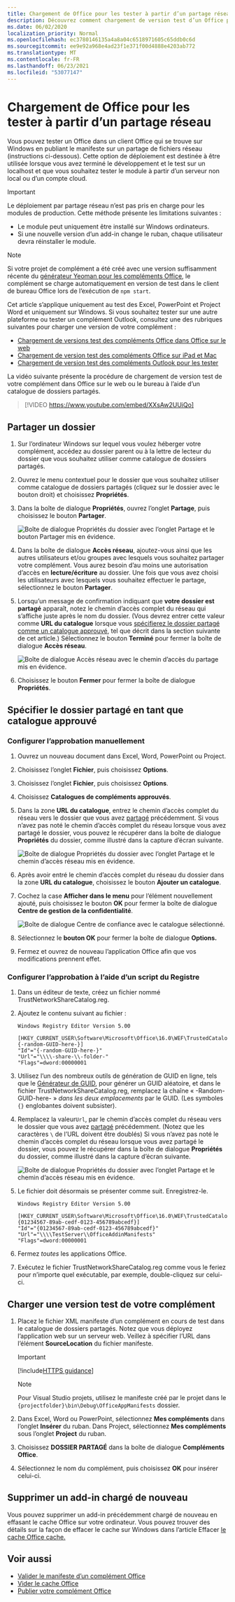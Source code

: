 ```yaml
---
title: Chargement de Office pour les tester à partir d’un partage réseau
description: Découvrez comment chargement de version test d’un Office pour le test à partir d’un partage réseau
ms.date: 06/02/2020
localization_priority: Normal
ms.openlocfilehash: ec3780146135a4a8a04c6518971605c65ddb0c6d
ms.sourcegitcommit: ee9e92a968e4ad23f1e371f00d4888e4203ab772
ms.translationtype: MT
ms.contentlocale: fr-FR
ms.lasthandoff: 06/23/2021
ms.locfileid: "53077147"
---
```

# <a name="sideload-office-add-ins-for-testing-from-a-network-share"></a>Chargement de Office pour les tester à partir d’un partage réseau

Vous pouvez tester un Office dans un client Office qui se trouve sur Windows en publiant le manifeste sur un partage de fichiers réseau (instructions ci-dessous). Cette option de déploiement est destinée à être utilisée lorsque vous avez terminé le développement et le test sur un localhost et que vous souhaitez tester le module à partir d’un serveur non local ou d’un compte cloud.

> [!IMPORTANT]
> Le déploiement par partage réseau n’est pas pris en charge pour les modules de production. Cette méthode présente les limitations suivantes :
> 
> - Le module peut uniquement être installé sur Windows ordinateurs.
> - Si une nouvelle version d’un add-in change le ruban, chaque utilisateur devra réinstaller le module.


> [!NOTE]
> Si votre projet de complément a été créé avec une version suffisamment récente du [générateur Yeoman pour les compléments Office](https://github.com/OfficeDev/generator-office), le complément se charge automatiquement en version de test dans le client de bureau Office lors de l’exécution de `npm start`.

Cet article s’applique uniquement au test des Excel, PowerPoint et Project Word et uniquement sur Windows. Si vous souhaitez tester sur une autre plateforme ou tester un complément Outlook, consultez une des rubriques suivantes pour charger une version de votre complément :

- [Chargement de versions test des compléments Office dans Office sur le web](sideload-office-add-ins-for-testing.md)
- [Chargement de version test des compléments Office sur iPad et Mac](sideload-an-office-add-in-on-ipad-and-mac.md)
- [Chargement de version test des compléments Outlook pour les tester](../outlook/sideload-outlook-add-ins-for-testing.md)

La vidéo suivante présente la procédure de chargement de version test de votre complément dans Office sur le web ou le bureau à l’aide d’un catalogue de dossiers partagés.  

> [!VIDEO https://www.youtube.com/embed/XXsAw2UUiQo]

## <a name="share-a-folder"></a>Partager un dossier

1. Sur l’ordinateur Windows sur lequel vous voulez héberger votre complément, accédez au dossier parent ou à la lettre de lecteur du dossier que vous souhaitez utiliser comme catalogue de dossiers partagés.

2. Ouvrez le menu contextuel pour le dossier que vous souhaitez utiliser comme catalogue de dossiers partagés (cliquez sur le dossier avec le bouton droit) et choisissez **Propriétés**.

3. Dans la boîte de dialogue **Propriétés**, ouvrez l’onglet **Partage**, puis choisissez le bouton **Partager**.

    ![Boîte de dialogue Propriétés du dossier avec l’onglet Partage et le bouton Partager mis en évidence.](../images/sideload-windows-properties-dialog.png)

4. Dans la boîte de dialogue **Accès réseau**, ajoutez-vous ainsi que les autres utilisateurs et/ou groupes avec lesquels vous souhaitez partager votre complément. Vous aurez besoin d’au moins une autorisation d’accès en **lecture/écriture** au dossier. Une fois que vous avez choisi les utilisateurs avec lesquels vous souhaitez effectuer le partage, sélectionnez le bouton **Partager**.

5. Lorsqu’un message de confirmation indiquant que **votre dossier est partagé** apparaît, notez le chemin d’accès complet du réseau qui s’affiche juste après le nom du dossier. (Vous devrez entrer cette valeur comme **URL du catalogue** lorsque vous [spécifierez le dossier partagé comme un catalogue approuvé](#specify-the-shared-folder-as-a-trusted-catalog), tel que décrit dans la section suivante de cet article.) Sélectionnez le bouton **Terminé** pour fermer la boîte de dialogue **Accès réseau**.

   ![Boîte de dialogue Accès réseau avec le chemin d’accès du partage mis en évidence.](../images/sideload-windows-network-access-dialog.png)

6. Choisissez le bouton **Fermer** pour fermer la boîte de dialogue **Propriétés**.

## <a name="specify-the-shared-folder-as-a-trusted-catalog"></a>Spécifier le dossier partagé en tant que catalogue approuvé

### <a name="configure-the-trust-manually"></a>Configurer l’approbation manuellement

1. Ouvrez un nouveau document dans Excel, Word, PowerPoint ou Project.

2. Choisissez l’onglet **Fichier**, puis choisissez **Options**.

3. Choisissez l’onglet **Fichier**, puis choisissez **Options**.

4. Choisissez **Catalogues de compléments approuvés**.

5. Dans la zone **URL du catalogue**, entrez le chemin d’accès complet du réseau vers le dossier que vous avez [partagé](#share-a-folder) précédemment. Si vous n’avez pas noté le chemin d’accès complet du réseau lorsque vous avez partagé le dossier, vous pouvez le récupérer dans la boîte de dialogue **Propriétés** du dossier, comme illustré dans la capture d’écran suivante.

    ![Boîte de dialogue Propriétés du dossier avec l’onglet Partage et le chemin d’accès réseau mis en évidence.](../images/sideload-windows-properties-dialog-2.png)

6. Après avoir entré le chemin d’accès complet du réseau du dossier dans la zone **URL du catalogue**, choisissez le bouton **Ajouter un catalogue**.

7. Cochez la case **Afficher dans le menu** pour l’élément nouvellement ajouté, puis choisissez le bouton **OK** pour fermer la boîte de dialogue **Centre de gestion de la confidentialité**. 

    ![Boîte de dialogue Centre de confiance avec le catalogue sélectionné.](../images/sideload-windows-trust-center-dialog.png)

8. Sélectionnez le **bouton OK** pour fermer la boîte de dialogue **Options.**

9. Fermez et ouvrez de nouveau l’application Office afin que vos modifications prennent effet.

### <a name="configure-the-trust-with-a-registry-script"></a>Configurer l’approbation à l’aide d’un script du Registre

1. Dans un éditeur de texte, créez un fichier nommé TrustNetworkShareCatalog.reg.

2. Ajoutez le contenu suivant au fichier :

    ```text
    Windows Registry Editor Version 5.00

    [HKEY_CURRENT_USER\Software\Microsoft\Office\16.0\WEF\TrustedCatalogs\{-random-GUID-here-}]
    "Id"="{-random-GUID-here-}"
    "Url"="\\\\-share-\\-folder-"
    "Flags"=dword:00000001
    ```
3. Utilisez l’un des nombreux outils de génération de GUID en ligne, tels que le [Générateur de GUID](https://guidgenerator.com/), pour générer un GUID aléatoire, et dans le fichier TrustNetworkShareCatalog.reg, remplacez la chaîne « -Random-GUID-here- » *dans les deux emplacements* par le GUID. (Les symboles `{}` englobantes doivent subsister).

4. Remplacez la valeur`Url`, par le chemin d’accès complet du réseau vers le dossier que vous avez [partagé](#share-a-folder) précédemment. (Notez que les caractères `\` de l’URL doivent être doublés) Si vous n’avez pas noté le chemin d’accès complet du réseau lorsque vous avez partagé le dossier, vous pouvez le récupérer dans la boîte de dialogue **Propriétés** du dossier, comme illustré dans la capture d’écran suivante.

    ![Boîte de dialogue Propriétés du dossier avec l’onglet Partage et le chemin d’accès réseau mis en évidence.](../images/sideload-windows-properties-dialog-2.png)

5. Le fichier doit désormais se présenter comme suit. Enregistrez-le.

    ```text
    Windows Registry Editor Version 5.00

    [HKEY_CURRENT_USER\Software\Microsoft\Office\16.0\WEF\TrustedCatalogs\{01234567-89ab-cedf-0123-456789abcedf}]
    "Id"="{01234567-89ab-cedf-0123-456789abcedf}"
    "Url"="\\\\TestServer\\OfficeAddinManifests"
    "Flags"=dword:00000001
    ```

6. Fermez *toutes* les applications Office.

7. Exécutez le fichier TrustNetworkShareCatalog.reg comme vous le feriez pour n’importe quel exécutable, par exemple, double-cliquez sur celui-ci.

## <a name="sideload-your-add-in"></a>Charger une version test de votre complément

1. Placez le fichier XML manifeste d’un complément en cours de test dans le catalogue de dossiers partagés. Notez que vous déployez l’application web sur un serveur web. Veillez à spécifier l’URL dans l’élément **SourceLocation** du fichier manifeste.

    > [!IMPORTANT]
    > [!include[HTTPS guidance](../includes/https-guidance.md)]

    > [!NOTE]
    > Pour Visual Studio projets, utilisez le manifeste créé par le projet dans le `{projectfolder}\bin\Debug\OfficeAppManifests` dossier.

2. Dans Excel, Word ou PowerPoint, sélectionnez **Mes compléments** dans l’onglet **Insérer** du ruban. Dans Project, sélectionnez **Mes compléments** sous l’onglet **Project** du ruban.

3. Choisissez **DOSSIER PARTAGÉ** dans la boîte de dialogue **Compléments Office**.

4. Sélectionnez le nom du complément, puis choisissez **OK** pour insérer celui-ci.

## <a name="remove-a-sideloaded-add-in"></a>Supprimer un add-in chargé de nouveau

Vous pouvez supprimer un add-in précédemment chargé de nouveau en effasant le cache Office sur votre ordinateur. Vous pouvez trouver des détails sur la façon de effacer le cache sur Windows dans l’article Effacer [le cache Office cache.](clear-cache.md#clear-the-office-cache-on-windows)

## <a name="see-also"></a>Voir aussi

- [Valider le manifeste d’un complément Office](troubleshoot-manifest.md)
- [Vider le cache Office](clear-cache.md)
- [Publier votre complément Office](../publish/publish.md)
